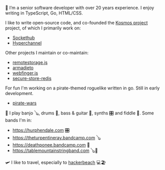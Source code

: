 
🔭 I’m a senior software developer with over 20 years experience. I enjoy writing in TypeScript, Go, HTML/CSS. 

I like to write open-source code, and co-founded the [Kosmos project](https://kosmos.org) project, of which I primarily work on:
  - [Sockethub](https://github.com/sockethub/sockethub)
  - [Hyperchannel](https://github.com/67p/hyperchannel)

Other projects I maintain or co-maintain:
  - [remotestorage.js](https://github.com/remotestorage/remotestorage.js)
  - [armadieto](https://github.com/remotestorage/armadietto)
  - [webfinger.js](https://github.com/silverbucket/webfinger.js)
  - [secure-store-redis](https://github.com/silverbucket/secure-store-redis)

For fun I'm working on a pirate-themed roguelike written in go. Still in early development.
  - [pirate-wars](https://github.com/silverbucket/pirate-wars)

🎵 I play banjo 🪕, drums 🥁, bass & guitar 🎸, synths 🎛️ and fiddle 🎻. Some bands I'm in:
  - https://hurphendale.com 🎛️
  - https://theturpentineray.bandcamp.com 🪕
  - https://deathponee.bandcamp.com 🥁
  - https://tablemountainstringband.com 🪕🎻


🛩 I like to travel, especially to [hackerbeach](https://hackerbeach.org/) 💻🏖





